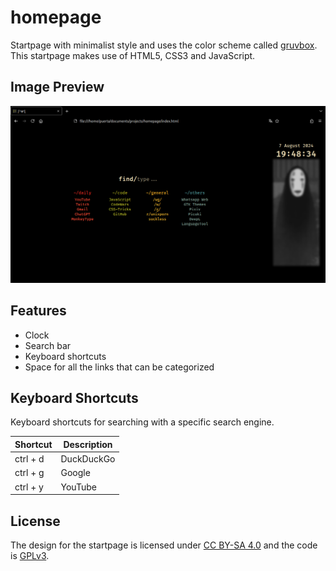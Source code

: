# homepage
Startpage with minimalist style and uses the color scheme called [gruvbox](https://github.com/morhetz/gruvbox). This startpage makes use of HTML5, CSS3 and JavaScript.

## Image Preview
![image_portafolio](https://github.com/AlakanMedia/homepage/blob/main/assets/homepage.png)

## Features
- Clock
- Search bar
- Keyboard shortcuts
- Space for all the links that can be categorized

## Keyboard Shortcuts
Keyboard shortcuts for searching with a specific search engine.

| Shortcut | Description |
| -------- | ----------- |
| ctrl + d | DuckDuckGo |
| ctrl + g | Google |
| ctrl + y | YouTube |
    
## License
The design for the startpage is licensed under [CC BY-SA 4.0](https://creativecommons.org/licenses/by-sa/4.0/) and the code is [GPLv3](./LICENSE).

